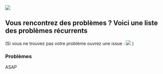 <div class="image-header">
	<img src="http://imageshack.com/a/img923/3638/nUemDp.png"/>
</div>

## Vous rencontrez des problèmes ? Voici une liste des problèmes récurrents

(Si vous ne trouvez pas votre problème ouvrez une issue : <a href="https://github.com/RetroBox/Raspberry-pi-Z-Version/issues"><img src="https://img.shields.io/github/issues/RetroBox/Raspberry-pi-Z-Version.svg"></a> )

### Problèmes

ASAP
